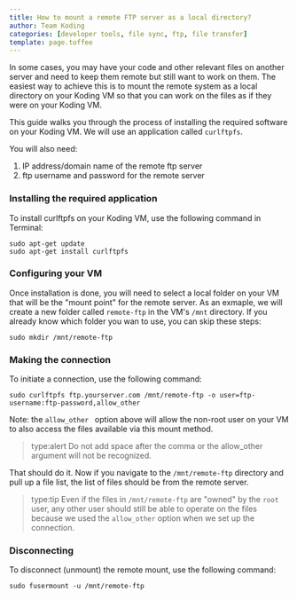 ```yaml
---
title: How to mount a remote FTP server as a local directory?
author: Team Koding
categories: [developer tools, file sync, ftp, file transfer]
template: page.toffee
---
```


In some cases, you may have your code and other relevant files on another server
and need to keep them remote but still want to work on them. The easiest
way to achieve this is to mount the remote system as a local directory
on your Koding VM so that you can work on the files as if they were on
your Koding VM.

This guide walks you through the process of installing the required 
software on your Koding VM. We will use an application called `curlftpfs`.

You will also need:
1. IP address/domain name of the remote ftp server
2. ftp username and password for the remote server

### Installing the required application
To install curlftpfs on your Koding VM, use the following command in Terminal:
```
sudo apt-get update
sudo apt-get install curlftpfs
```

### Configuring your VM
Once installation is done, you will need to select a local folder on your VM
that will be the "mount point" for the remote server. As an exmaple, we will
create a new folder called `remote-ftp` in the VM's `/mnt` directory. If you already know
which folder you wan to use, you can skip these steps:

```
sudo mkdir /mnt/remote-ftp
```

### Making the connection
To initiate a connection, use the following command:
```
sudo curlftpfs ftp.yourserver.com /mnt/remote-ftp -o user=ftp-username:ftp-password,allow_other
```

Note: the `allow_other ` option above will allow the non-root user on your VM to also access
the files available via this mount method.

> type:alert
> Do not add space after the comma or the allow_other argument will not be recognized.

That should do it. Now if you navigate to the `/mnt/remote-ftp` directory and pull up a file
list, the list of files should be from the remote server.

> type:tip
> Even if the files in `/mnt/remote-ftp` are "owned" by the `root` user, any other user should
> still be able to operate on the files because we used the `allow_other` option when we set
> up the connection.

### Disconnecting
To disconnect (unmount) the remote mount, use the following command:
```
sudo fusermount -u /mnt/remote-ftp
```

